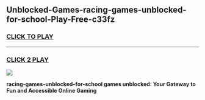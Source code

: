 
## Unblocked-Games-racing-games-unblocked-for-school-Play-Free-c33fz
<h3>
<a href="https://premium76.site?title=racing-games-unblocked-for-school&ref=18A1">CLICK TO PLAY</a></h3>
<hr>

<h3>
<a href="https://premium76.site?title=racing-games-unblocked-for-school&ref=18A1">CLICK 2 PLAY</a>
  
</h3>

<a href="https://premium76.site?title=racing-games-unblocked-for-school&ref=18A1"><img src="https://clearcache.store/games.png"></a>


**racing-games-unblocked-for-school games unblocked: Your Gateway to Fun and Accessible Online Gaming**
